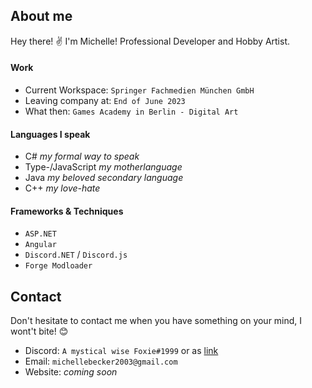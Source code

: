 ## About me
Hey there! ✌ I'm Michelle! Professional Developer and Hobby Artist.

#### Work
 * Current Workspace: `Springer Fachmedien München GmbH`
 * Leaving company at: `End of June 2023`
 * What then: `Games Academy in Berlin - Digital Art`
 
#### Languages I speak
* C# *my formal way to speak*
* Type-/JavaScript *my motherlanguage*
* Java *my beloved secondary language*
* C++ *my love-hate*

#### Frameworks & Techniques
* `ASP.NET`
* `Angular`
* `Discord.NET` / `Discord.js`
* `Forge Modloader`

## Contact
Don't hesitate to contact me when you have something on your mind, I wont't bite! 😊
* Discord: `A mystical wise Foxie#1999` or as [link](https://discord.com/users/511970561828585493)
* Email: `michellebecker2003@gmail.com`
* Website: *coming soon*
